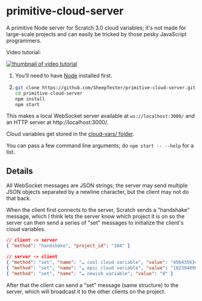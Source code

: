 # primitive-cloud-server
A primitive Node server for Scratch 3.0 cloud variables; it's not made for large-scale projects and can easily be tricked by those pesky JavaScript programmers.

Video tutorial:

[![thumbnail of video tutorial](https://img.youtube.com/vi/xVJWqN264fM/0.jpg)](https://www.youtube.com/watch?v=xVJWqN264fM)

1. You'll need to have [Node](https://nodejs.org/en/) installed first.

2. ```sh
   git clone https://github.com/SheepTester/primitive-cloud-server.git
   cd primitive-cloud-server
   npm install
   npm start
   ```

This makes a local WebSocket server available at `ws://localhost:3000/` and an HTTP server at http://localhost:3000/.

Cloud variables get stored in the [cloud-vars/ folder](./cloud-vars/).

You can pass a few command line arguments; do `npm start -- --help` for a list.

## Details

All WebSocket messages are JSON strings; the server may send multiple JSON objects separated by a newline character, but the client may not do that back.

When the client first connects to the server, Scratch sends a "handshake" message, which I think lets the server know which project it is on so the server can then send a series of "set" messages to initialize the client's cloud variables.

```json
// client -> server
{ "method": "handshake", "project_id": "104" }

// server -> client
{ "method": "set", "name": "☁ cool cloud variable", "value": "45643563456" }
{ "method": "set", "name": "☁ epic cloud variable", "value": "10239489031" }
{ "method": "set", "name": "☁ newish variable", "value": "0" }
```

After that the client can send a "set" message (same structure) to the server, which will broadcast it to the other clients on the project.
